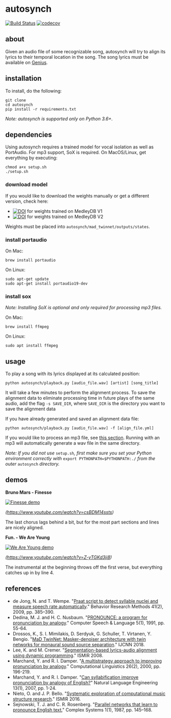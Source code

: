 # autosynch

[![Build Status](https://travis-ci.com/SwagLyrics/autosynch.svg?branch=master)](https://travis-ci.com/SwagLyrics/autosynch) [![codecov](https://codecov.io/gh/SwagLyrics/autosynch/branch/master/graph/badge.svg)](https://codecov.io/gh/SwagLyrics/autosynch)

## about
Given an audio file of some recognizable song, autosynch will try to align its
lyrics to their temporal location in the song. The song lyrics must be available
on [Genius](https://genius.com).

## installation
To install, do the following:
```
git clone
cd autosynch
pip install -r requirements.txt
```

*Note: autosynch is supported only on Python 3.6+.*

## dependencies
Using autosynch requires a trained model for vocal isolation as well as
PortAudio. For mp3 support, SoX is required. On MacOS/Linux, get everything by
executing:
```
chmod a+x setup.sh
./setup.sh
```

### download model
If you would like to download the weights manually or get a different version,
check here:
- [![DOI](https://zenodo.org/badge/DOI/10.5281/zenodo.3334973.svg)](https://doi.org/10.5281/zenodo.3334973) for weights trained on MedleyDB V1
- [![DOI](https://zenodo.org/badge/DOI/10.5281/zenodo.3351632.svg)](https://doi.org/10.5281/zenodo.3351632) for weights trained on MedleyDB V2

Weights must be placed into `autosynch/mad_twinnet/outputs/states`.

### install portaudio
On Mac:
```
brew install portaudio
```

On Linux:
```
sudo apt-get update
sudo apt-get install portaudio19-dev
```

### install sox
*Note: Installing SoX is optional and only required for processing mp3 files.*

On Mac:
```
brew install ffmpeg
```

On Linux:
```
sudo apt install ffmpeg
```

## usage
To play a song with its lyrics displayed at its calculated position:
```
python autosynch/playback.py [audio_file.wav] [artist] [song_title]
```
It will take a few minutes to perform the alignment process. To save the
alignment data to eliminate processing time in future plays of the same audio,
add the flag `-s SAVE_DIR`, where `SAVE_DIR` is the directory you want to save
the alignment data

If you have already generated and saved an alignment data file:
```
python autosynch/playback.py [audio_file.wav] -f [align_file.yml]
```

If you would like to process an mp3 file, see [this section](#install-sox).
Running with an mp3 will automatically generate a wav file in the same directory.

*Note: If you did not use* `setup.sh`*, first make sure you set your Python*
*environment correctly with* `export PYTHONPATH=$PYTHONPATH:./` *from the outer*
`autosynch` *directory.*

## demos
**Bruno Mars - Finesse**

[![Finesse demo](https://img.youtube.com/vi/csBDM14ssts/0.jpg)](https://www.youtube.com/watch?v=csBDM14ssts)

*(https://www.youtube.com/watch?v=csBDM14ssts)*

The last chorus lags behind a bit, but for the most part sections and lines are
nicely aligned.

**Fun. - We Are Young**

[![We Are Young demo](https://img.youtube.com/vi/Z-yTGKd3ji8/0.jpg)](https://www.youtube.com/watch?v=Z-yTGKd3ji8)

*(https://www.youtube.com/watch?v=Z-yTGKd3ji8)*

The instrumental at the beginning throws off the first verse, but everything
catches up in by line 4.

## references
- de Jong, N. and T. Wempe. "[Praat script to detect syllable nuclei and measure speech rate automatically](https://link.springer.com/article/10.3758/BRM.41.2.385)." Behavior Research Methods 41(2), 2009, pp. 385–390.
- Dedina, M. J. and H. C. Nusbaum. "[PRONOUNCE: a program for pronunciation by analogy](https://www.sciencedirect.com/science/article/pii/088523089190017K)." Computer Speech & Language 5(1), 1991, pp. 55-64.
- Drossos, K., S. I. Mimilakis, D. Serdyuk, G. Schuller, T. Virtanen, Y. Bengio. "[MaD TwinNet: Masker-denoiser architecture with twin networks for monaural sound source separation](https://ieeexplore.ieee.org/document/8489565/)." IJCNN 2018.
- Lee, K. and M. Cremer. "[Segmentation-based lyrics-audio alignment using dynamic programming](https://www.semanticscholar.org/paper/Segmentation-Based-Lyrics-Audio-Alignment-using-Lee-Cremer/3a35971affde22fda14bc281ece66adf99474cd9)." ISMIR 2008.
- Marchand, Y. and R. I. Damper. "[A multistrategy approach to improving pronunciation by analogy](https://www.mitpressjournals.org/doi/10.1162/089120100561674)." Computational Linguistics 26(2), 2000, pp. 196-219.
- Marchand, Y. and R. I. Damper. "[Can syllabification improve pronunciation by analogy of English?](https://www.cambridge.org/core/journals/natural-language-engineering/article/can-syllabification-improve-pronunciation-by-analogy-of-english/669E90B388E3C5C591996C1A35F192FE)" Natural Language Engineering 13(1), 2007, pp. 1-24.
- Nieto, O. and J. P. Bello. "[Systematic exploration of computational music structure research](https://www.semanticscholar.org/paper/Systematic-Exploration-of-Computational-Music-Nieto-Bello/e3c130f2cd33036f0ff990b4f388a7709bfac1e2)." ISMIR 2016.
- Sejnowski, T. J. and C. R. Rosenberg. "[Parallel networks that learn to pronounce English text.](https://www.complex-systems.com/abstracts/v01_i01_a10/)" Complex Systems 1(1), 1987, pp. 145–168.
